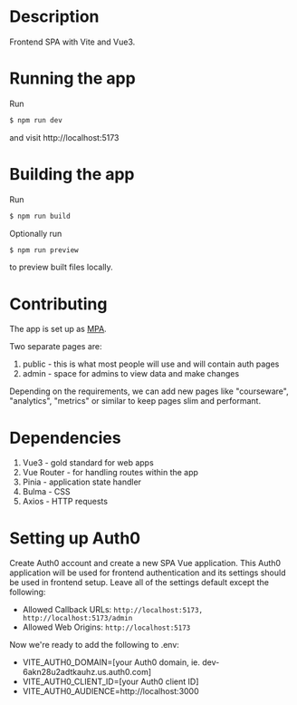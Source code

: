 # Description

Frontend SPA with Vite and Vue3.

# Running the app

Run

```bash
$ npm run dev
```

and visit http://localhost:5173

# Building the app

Run

```bash
$ npm run build
```

Optionally run

```bash
$ npm run preview
```
to preview built files locally.

# Contributing

The app is set up as [MPA](https://vitejs.dev/config/shared-options.html#apptype).

Two separate pages are:
1. public - this is what most people will use and will contain auth pages
2. admin - space for admins to view data and make changes

Depending on the requirements, we can add new pages like "courseware",
"analytics", "metrics" or similar to keep pages slim and performant.

# Dependencies

1. Vue3 - gold standard for web apps
2. Vue Router - for handling routes within the app
3. Pinia - application state handler
4. Bulma - CSS
5. Axios - HTTP requests

# Setting up Auth0


Create Auth0 account and create a new SPA Vue application. This Auth0 application
will be used for frontend authentication and its settings should be used in
frontend setup. Leave all of the settings default except the following:
- Allowed Callback URLs: `http://localhost:5173, http://localhost:5173/admin`
- Allowed Web Origins: `http://localhost:5173`

Now we're ready to add the following to .env:
- VITE_AUTH0_DOMAIN=[your Auth0 domain, ie. dev-6akn28u2adtkauhz.us.auth0.com]
- VITE_AUTH0_CLIENT_ID=[your Auth0 client ID]
- VITE_AUTH0_AUDIENCE=http://localhost:3000
